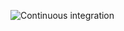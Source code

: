 ![Continuous integration](https://github.com/ivanschuetz/nibble-backend/actions/workflows/actions.yml/badge.svg)
